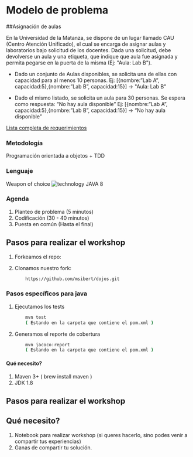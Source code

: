 # Modelo de problema

##Asignación de aulas

En la Universidad de la Matanza, se dispone de un lugar llamado CAU (Centro Atención Unificado), 
el cual se encarga de asignar aulas y laboratorios bajo solicitud de los docentes. Dada una solicitud, 
debe devolverse un aula y una etiqueta, que indique que aula fue asignada y permita pegarse en la puerta 
de la misma (Ej: "Aula: Lab B").

- Dado un conjunto de Aulas disponibles, se solicita una de ellas con capacidad para al menos 10 personas. 
Ej: [{nombre:”Lab A”, capacidad:5},{nombre:”Lab B”, capacidad:15}] -> "Aula: Lab B"

- Dado el mismo listado, se solicita un aula para 30 personas. Se espera como respuesta: 
“No hay aula disponible” Ej: [{nombre:”Lab A”, capacidad:5},{nombre:”Lab B”, capacidad:15}] -> “No hay aula disponible”

[Lista completa de requerimientos](https://docs.google.com/document/d/1PjtEB4CMJLMYpQl03Yq51OaEFJPuCohUiYlokl4kA8M/edit?usp=sharing)

### Metodología

Programación orientada a objetos + TDD

### Lenguaje

Weapon of choice ![technology JAVA 8](https://img.shields.io/badge/technology-Java%208-green.svg)

### Agenda

1. Planteo de problema (5 minutos)
2. Codificación (30 - 40 minutos)
3. Puesta en común (Hasta el final)

## Pasos para realizar el workshop 

1. Forkeamos el repo:

2. Clonamos nuestro fork:

    ```bash
        https://github.com/msibert/dojos.git
    ```


### Pasos específicos para java

1. Ejecutamos los tests

    ```bash
        mvn test
        ( Estando en la carpeta que contiene el pom.xml )
    ```

1. Generamos el reporte de cobertura

    ```bash
        mvn jacoco:report
        ( Estando en la carpeta que contiene el pom.xml )
    ```

#### Qué necesito?

1. Maven 3+ ( brew install maven )
2. JDK  1.8

## Pasos para realizar el workshop


## Qué necesito?

1. Notebook para realizar workshop (si queres hacerlo, sino podes venir a compartir tus experiencias)
2. Ganas de compartir tu solución.

